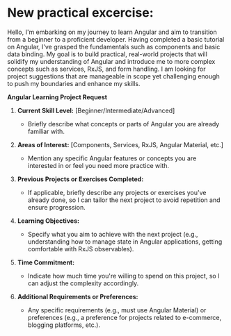 # New practical excercise:
Hello, I'm embarking on my journey to learn Angular and aim to transition from a beginner to a proficient developer. Having completed a basic tutorial on Angular, I've grasped the fundamentals such as components and basic data binding. My goal is to build practical, real-world projects that will solidify my understanding of Angular and introduce me to more complex concepts such as services, RxJS, and form handling. I am looking for project suggestions that are manageable in scope yet challenging enough to push my boundaries and enhance my skills.


**Angular Learning Project Request**

1. **Current Skill Level:** [Beginner/Intermediate/Advanced]
   - Briefly describe what concepts or parts of Angular you are already familiar with.

2. **Areas of Interest:** [Components, Services, RxJS, Angular Material, etc.]
   - Mention any specific Angular features or concepts you are interested in or feel you need more practice with.

3. **Previous Projects or Exercises Completed:**
   - If applicable, briefly describe any projects or exercises you've already done, so I can tailor the next project to avoid repetition and ensure progression.

4. **Learning Objectives:**
   - Specify what you aim to achieve with the next project (e.g., understanding how to manage state in Angular applications, getting comfortable with RxJS observables).

5. **Time Commitment:**
   - Indicate how much time you're willing to spend on this project, so I can adjust the complexity accordingly.

6. **Additional Requirements or Preferences:**
   - Any specific requirements (e.g., must use Angular Material) or preferences (e.g., a preference for projects related to e-commerce, blogging platforms, etc.).

